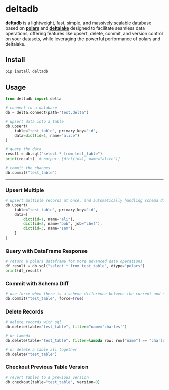 # deltadb

__deltadb__ is a lightweight, fast, simple, and massively scalable database based on [__polars__](https://github.com/pola-rs/polars) and [__deltalake__](https://github.com/delta-io/delta-rs) designed to facilitate seamless data operations, offering features like upsert, delete, commit, and version control on your datasets, while leveraging the powerful performance of polars and deltalake.

## Install
```bash
pip install deltadb
```

## Usage
```python
from deltadb import delta

# connect to a database
db = delta.connect(path="test.delta")

# upsert data into a table
db.upsert(
    table="test_table", primary_key="id", 
    data=dict(id=1, name="alice")
)

# query the data
result = db.sql("select * from test_table")
print(result)  # output: [dict(id=1, name="alice")]

# commit the changes
db.commit("test_table")
```

---

### Upsert Multiple
```python
# upsert multiple records at once, and automatically handling schema differences
db.upsert(
    table="test_table", primary_key="id", 
    data=[
        dict(id=1, name="ali"),
        dict(id=2, name="bob", job="chef"),
        dict(id=3, name="sam"),
    ]
)
```

### Query with DataFrame Response
```python
# return a polars dataframe for more advanced data operations
df_result = db.sql("select * from test_table", dtype="polars")
print(df_result)
```

### Commit with Schema Diff
```python
# use force when there is a schema difference between the current and new data
db.commit("test_table", force=True)
```

### Delete Records
```python
# delete records with sql
db.delete(table="test_table", filter="name='charles'")

# or lambda
db.delete(table="test_table", filter=lambda row: row["name"] == "charles")

# or delete a table all together
db.delete("test_table")
```

### Checkout Previous Table Version
```python
# revert tables to a previous version
db.checkout(table="test_table", version=0)
```